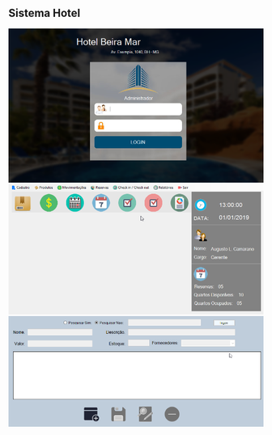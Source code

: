 ## Sistema Hotel

![Tela Login](Prints/Tela-login.png)
![Menu Geral](Prints/Menu-Geral.png)
![Crud](Prints/Crud.png)